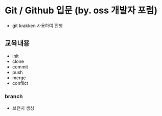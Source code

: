 # Git / Github 입문 (by. oss 개발자 포럼)
- git krakken 사용하여 진행

## 교육내용
- init
- clone
- commit
- push
- merge
- conflict

### branch
- 브랜치 생성


